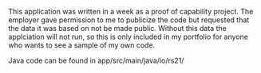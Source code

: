 This application was written in a week as a proof of capability project. The employer gave permission to me to publicize the code but requested that the data it was based on not be made public. Without this data the applciation will not run, so this is only included in my portfolio for anyone who wants to see a sample of my own code.

Java code can be found in app/src/main/java/io/rs21/
